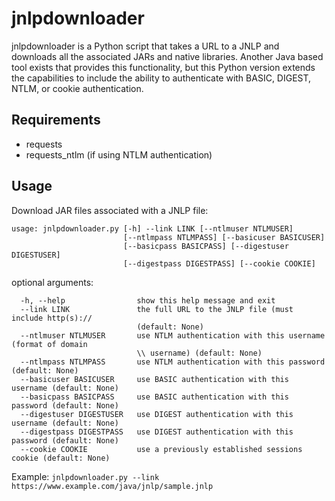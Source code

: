# jnlpdownloader

jnlpdownloader is a Python script that takes a URL to a JNLP and downloads all the associated JARs and native libraries.  Another Java based tool exists that provides this functionality, but this Python version extends the capabilities to include the ability to authenticate with BASIC, DIGEST, NTLM, or cookie authentication.

## Requirements
- requests  
- requests_ntlm (if using NTLM authentication)  

## Usage
Download JAR files associated with a JNLP file:
```
usage: jnlpdownloader.py [-h] --link LINK [--ntlmuser NTLMUSER]
                         [--ntlmpass NTLMPASS] [--basicuser BASICUSER]
                         [--basicpass BASICPASS] [--digestuser DIGESTUSER]
                         [--digestpass DIGESTPASS] [--cookie COOKIE]
```

optional arguments:

```
  -h, --help                show this help message and exit
  --link LINK               the full URL to the JNLP file (must include http(s):// 
                            (default: None)
  --ntlmuser NTLMUSER       use NTLM authentication with this username (format of domain 
                            \\ username) (default: None)
  --ntlmpass NTLMPASS       use NTLM authentication with this password (default: None)
  --basicuser BASICUSER     use BASIC authentication with this username (default: None)
  --basicpass BASICPASS     use BASIC authentication with this password (default: None)
  --digestuser DIGESTUSER   use DIGEST authentication with this username (default: None)
  --digestpass DIGESTPASS   use DIGEST authentication with this password (default: None)
  --cookie COOKIE           use a previously established sessions cookie (default: None)
```

Example: `jnlpdownloader.py --link https://www.example.com/java/jnlp/sample.jnlp`
